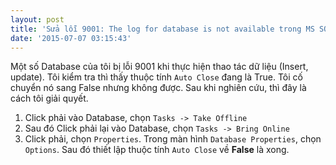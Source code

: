 ```yaml
---
layout: post
title: 'Sửa lỗi 9001: The log for database is not available trong MS SQL Server'
date: '2015-07-07 03:15:43'
---
```


Một số Database của tôi bị lỗi 9001 khi thực hiện thao tác dữ liệu (Insert, update). Tôi kiểm tra thì thấy thuộc tính `Auto Close` đang là True. Tôi cố chuyển nó sang False nhưng không được. Sau khi nghiên cứu, thì đây là cách tôi giải quyết.

1. Click phải vào Database, chọn `Tasks -> Take Offline`
2. Sau đó Click phải lại vào Database, chọn `Tasks -> Bring Online`
3. Click phải, chọn `Properties`. Trong màn hình `Database Properties`, chọn `Options`. Sau đó thiết lập thuộc tính `Auto Close` về **False** là xong.